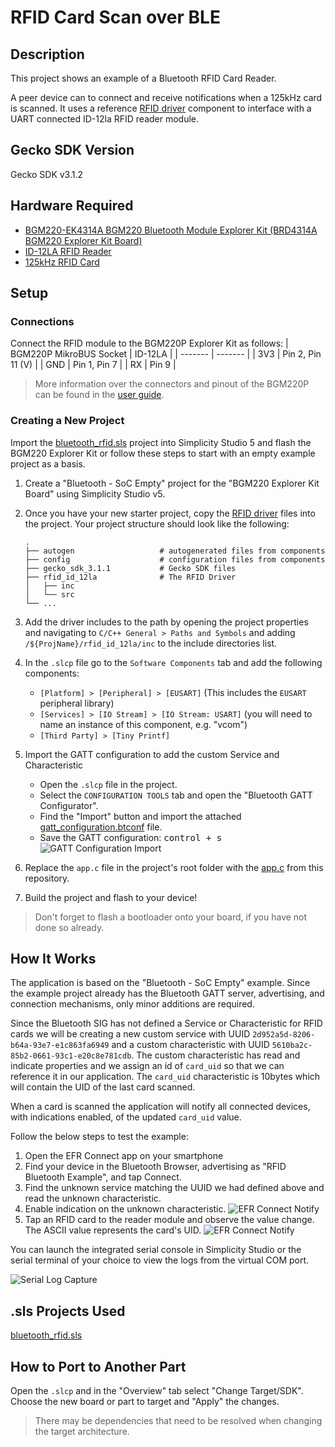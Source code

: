 # RFID Card Scan over BLE

## Description
This project shows an example of a Bluetooth RFID Card Reader.

A peer device can to connect and receive notifications when a 125kHz card is scanned. It uses a reference [RFID driver](https://github.com/SiliconLabs/platform_hardware_drivers_staging/tree/master/rfid_id12la) component to interface with a UART connected ID-12la RFID reader module.

## Gecko SDK Version
Gecko SDK v3.1.2

## Hardware Required
- [BGM220-EK4314A BGM220 Bluetooth Module Explorer Kit (BRD4314A BGM220 Explorer Kit Board)](https://www.silabs.com/development-tools/wireless/bluetooth/bgm220-explorer-kit)
- [ID-12LA RFID Reader](https://www.sparkfun.com/products/11827)
- [125kHz RFID Card](https://www.sparkfun.com/products/14325)

## Setup
### Connections
Connect the RFID module to the BGM220P Explorer Kit as follows:
| BGM220P MikroBUS Socket | ID-12LA |
| ------- | ------- |
| 3V3 | Pin 2, Pin 11 (V) |
| GND | Pin 1, Pin 7 |
| RX | Pin 9 | 

> More information over the connectors and pinout of the BGM220P can be found in the [user guide](https://www.silabs.com/documents/public/user-guides/ug465-brd4314a.pdf).

### Creating a New Project

Import the [bluetooth_rfid.sls](SimplicityStudio/bluetooth_rfid.sls) project into Simplicity Studio 5 and flash the BGM220 Explorer Kit or follow these steps to start with an empty example project as a basis.

1. Create a "Bluetooth - SoC Empty" project for the "BGM220 Explorer Kit Board" using Simplicity Studio v5.

2. Once you have your new starter project, copy the [RFID driver](https://github.com/SiliconLabs/platform_hardware_drivers/tree/master/rfid_id12la) files into the project. Your project structure should look like the following:
    ```
    .
    ├── autogen                   # autogenerated files from components
    ├── config                    # configuration files from components
    ├── gecko_sdk_3.1.1           # Gecko SDK files
    ├── rfid_id_12la              # The RFID Driver
    │   ├── inc                   
    │   └── src
    └── ...
    ```

3. Add the driver includes to the path by opening the project properties and navigating to `C/C++ General > Paths and Symbols` and adding  `/${ProjName}/rfid_id_12la/inc` to the include directories list.

4. In the `.slcp` file go to the `Software Components` tab and add the following components:
   * `[Platform] > [Peripheral] > [EUSART]` (This includes the `EUSART` peripheral library)
   * `[Services] > [IO Stream] > [IO Stream: USART]` (you will need to name an instance of this component, e.g. "vcom")
   * `[Third Party] > [Tiny Printf]`
    
5. Import the GATT configuration to add the custom Service and Characteristic
   * Open the `.slcp` file in the project.
   * Select the `CONFIGURATION TOOLS` tab and open the "Bluetooth GATT Configurator".
   * Find the "Import" button and import the attached [gatt_configuration.btconf](config/gatt_configuration.btconf) file.
   * Save the GATT configuration: <kbd>control + s</kbd></br>
        ![GATT Configuration Import](docs/gatt_configurator_import.png)

6. Replace the `app.c` file in the project's root folder with the [app.c](src/app.c) from this repository.

7. Build the project and flash to your device!

> Don't forget to flash a bootloader onto your board, if you have not done so already.

## How It Works

The application is based on the "Bluetooth - SoC Empty" example. Since the example project already has the Bluetooth GATT server, advertising, and connection mechanisms, only minor additions are required.

Since the Bluetooth SIG has not defined a Service or Characteristic for RFID cards we will be creating a new custom service with UUID `2d952a5d-8206-b64a-93e7-e1c863fa6949` and a custom characteristic with UUID `5610ba2c-85b2-0661-93c1-e20c8e781cdb`. The custom characteristic has read and indicate properties and we assign an id of `card_uid` so that we can reference it in our application. The `card_uid` characteristic is 10bytes which will contain the UID of the last card scanned.

When a card is scanned the application will notify all connected devices, with indications enabled, of the updated `card_uid` value.

Follow the below steps to test the example:

1. Open the EFR Connect app on your smartphone
2. Find your device in the Bluetooth Browser, advertising as "RFID Bluetooth Example", and tap Connect.
3. Find the unknown service matching the UUID we had defined above and read the unknown characteristic.
4. Enable indication on the unknown characteristic. ![EFR Connect Notify](docs/efr_connect_notify.png)
5. Tap an RFID card to the reader module and observe the value change. The ASCII value represents the card's UID. ![EFR Connect Notify](docs/efr_connect_scan.png)

You can launch the integrated serial console in Simplicity Studio or the serial terminal of your choice to view the logs from the virtual COM port. 

![Serial Log Capture](docs/serial_log_capture.png)

## .sls Projects Used

[bluetooth_rfid.sls](/SimplicityStudio/bluetooth_rfid.sls)

## How to Port to Another Part

Open the `.slcp` and in the "Overview" tab select "Change Target/SDK". Choose the new board or part to target and "Apply" the changes.
> There may be dependencies that need to be resolved when changing the target architecture.

